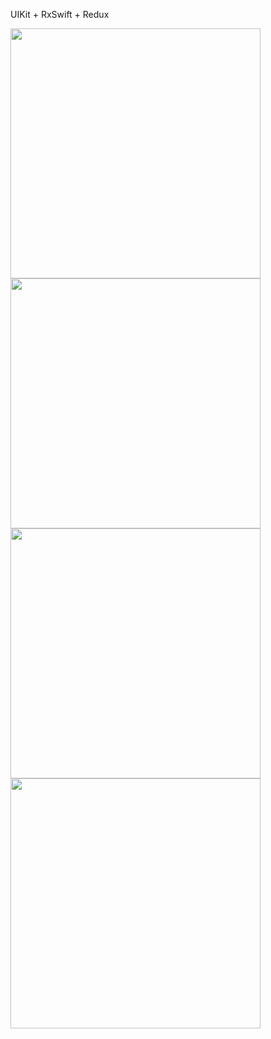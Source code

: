 UIKit + RxSwift + Redux

<img src="https://user-images.githubusercontent.com/90758719/193872567-3478b657-1060-47f3-950e-e48efee2ed27.PNG" height="400">
<img src="https://user-images.githubusercontent.com/90758719/193872581-1ecb7c5a-72ac-46d2-bac4-8ad2c329d795.PNG" height="400">
<img src="https://user-images.githubusercontent.com/90758719/193872588-87cec004-8d57-48e2-a1c7-99b90834d474.PNG" height="400">
<img src="https://user-images.githubusercontent.com/90758719/193872600-e8baeda1-16e8-43f3-9867-7dfc82a683a8.PNG" height="400">
